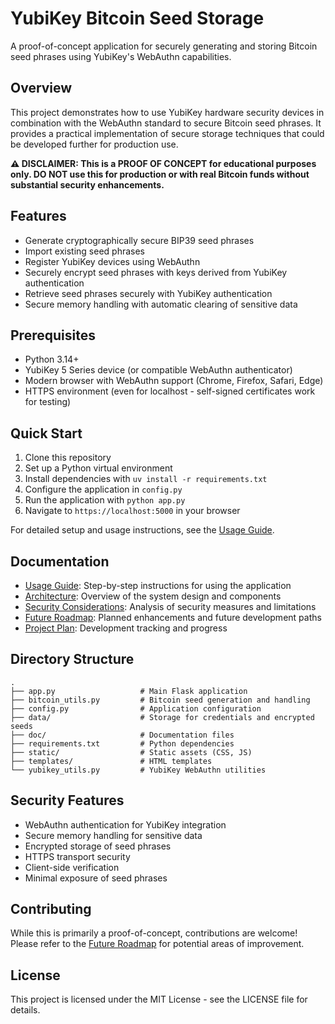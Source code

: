 # YubiKey Bitcoin Seed Storage

A proof-of-concept application for securely generating and storing Bitcoin seed phrases using YubiKey's WebAuthn capabilities.

## Overview

This project demonstrates how to use YubiKey hardware security devices in combination with the WebAuthn standard to secure Bitcoin seed phrases. It provides a practical implementation of secure storage techniques that could be developed further for production use.

**⚠️ DISCLAIMER: This is a PROOF OF CONCEPT for educational purposes only. DO NOT use this for production or with real Bitcoin funds without substantial security enhancements.**

## Features

- Generate cryptographically secure BIP39 seed phrases
- Import existing seed phrases
- Register YubiKey devices using WebAuthn
- Securely encrypt seed phrases with keys derived from YubiKey authentication
- Retrieve seed phrases securely with YubiKey authentication
- Secure memory handling with automatic clearing of sensitive data

## Prerequisites

- Python 3.14+
- YubiKey 5 Series device (or compatible WebAuthn authenticator)
- Modern browser with WebAuthn support (Chrome, Firefox, Safari, Edge)
- HTTPS environment (even for localhost - self-signed certificates work for testing)

## Quick Start

1. Clone this repository
2. Set up a Python virtual environment
3. Install dependencies with `uv install -r requirements.txt`
4. Configure the application in `config.py`
5. Run the application with `python app.py`
6. Navigate to `https://localhost:5000` in your browser

For detailed setup and usage instructions, see the [Usage Guide](doc/usage.md).

## Documentation

- [Usage Guide](doc/usage.md): Step-by-step instructions for using the application
- [Architecture](doc/architecture.md): Overview of the system design and components
- [Security Considerations](doc/security.md): Analysis of security measures and limitations
- [Future Roadmap](doc/roadmap.md): Planned enhancements and future development paths
- [Project Plan](doc/project_plan.md): Development tracking and progress

## Directory Structure

```
.
├── app.py                   # Main Flask application
├── bitcoin_utils.py         # Bitcoin seed generation and handling
├── config.py                # Application configuration
├── data/                    # Storage for credentials and encrypted seeds
├── doc/                     # Documentation files
├── requirements.txt         # Python dependencies
├── static/                  # Static assets (CSS, JS)
├── templates/               # HTML templates
└── yubikey_utils.py         # YubiKey WebAuthn utilities
```

## Security Features

- WebAuthn authentication for YubiKey integration
- Secure memory handling for sensitive data
- Encrypted storage of seed phrases
- HTTPS transport security
- Client-side verification
- Minimal exposure of seed phrases

## Contributing

While this is primarily a proof-of-concept, contributions are welcome! Please refer to the [Future Roadmap](doc/roadmap.md) for potential areas of improvement.

## License

This project is licensed under the MIT License - see the LICENSE file for details. 